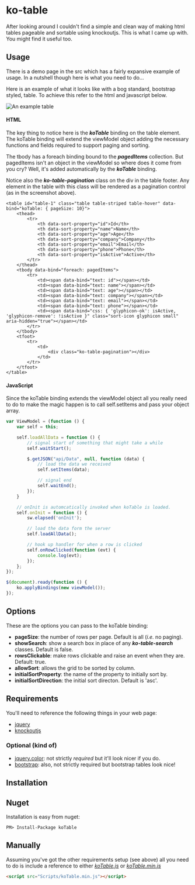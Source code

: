 # ko-table #
After looking around I couldn't find a simple and clean way of making html tables pageable and sortable using knockoutjs. This is what I came up with. You might find it useful too.

## Usage ##
There is a demo page in the src which has a fairly expansive example of usage. In a nutshell though here is what you need to do...

Here is an example of what it looks like with a bog standard, bootstrap styled, table. 
To achieve this refer to the html and javascript below.

![An example table](/../artefacts/example_table.png "An example table")

#### HTML ####
The key thing to notice here is the ***koTable*** binding on the table element. The koTable binding will extend the viewModel object adding the necessary functions and fields required to support paging and sorting.

The tbody has a foreach binding bound to the ***pagedItems*** collection. But pagedItems isn't an object in the viewModel so where does it come from you cry? Well, it's added automatically by the ***koTable*** binding.

Notice also the ***ko-table-pagination*** class on the div in the table footer. Any element in the table with this class will be rendered as a pagination control (as in the screenshot above).

```
<table id="table-1" class="table table-striped table-hover" data-bind="koTable: { pageSize: 10}">
	<thead>
	    <tr>
	        <th data-sort-property="id">Id</th>
	        <th data-sort-property="name">Name</th>
	        <th data-sort-property="age">Age</th>
	        <th data-sort-property="company">Company</th>
	        <th data-sort-property="email">Email</th>
	        <th data-sort-property="phone">Phone</th>
	        <th data-sort-property="isActive">Active</th>
	    </tr>
	</thead>
	<tbody data-bind="foreach: pagedItems">
	    <tr>
	        <td><span data-bind="text: id"></span></td>
	        <td><span data-bind="text: name"></span></td>
	        <td><span data-bind="text: age"></span></td>
	        <td><span data-bind="text: company"></span></td>
	        <td><span data-bind="text: email"></span></td>
	        <td><span data-bind="text: phone"></span></td>
	        <td><span data-bind="css: { 'glyphicon-ok': isActive, 'glyphicon-remove': !isActive }" class="sort-icon glyphicon small" aria-hidden="true"></span></td>
	    </tr>
	</tbody>
	<tfoot>
	    <tr>
	        <td>
	            <div class="ko-table-pagination"></div>
	        </td>
	    </tr>
	</tfoot>
</table>
```

#### JavaScript ####

Since the koTable binding extends the viewModel object all you really need to do to make the magic happen is to call self.setItems and pass your object array.

```javascript
var ViewModel = (function () {
    var self = this;

    self.loadAllData = function () {
        // signal start of something that might take a while
        self.waitStart();

        $.getJSON("api/Data", null, function (data) {
            // load the data we received
            self.setItems(data);

            // signal end
            self.waitEnd();
        });
    }

    // onInit is automcatically invoked when koTable is loaded.
    self.onInit = function () {
        sw.elapsed('onInit');

        // load the data form the server
        self.loadAllData();

        // hook up handler for when a row is clicked
        self.onRowClicked(function (evt) {
            console.log(evt);
        });
    };
});

$(document).ready(function () {
    ko.applyBindings(new viewModel());
});

```
## Options ##

These are the options you can pass to the koTable binding:

- **pageSize**: the number of rows per page. Default is all (*i.e.* no paging).
- **showSearch**: show a search box in place of any ***ko-table-search*** classes. Default is false.
- **rowsClickable**: make rows clickable and raise an event when they are. Default: true.
- **allowSort**: allows the grid to be sorted by column.
- **initialSortProperty**: the name of the property to initially sort by.
- **initialSortDirection**: the initial sort directon. Default is 'asc'.

## Requirements ##

You'll need to reference the following things in your web page: 

- [jquery](https://github.com/jquery/jquery)
- [knockoutjs](https://github.com/knockout/knockout)

### Optional (kind of) ###
- [jquery.color](https://github.com/jquery/jquery-color): not strictly *required* but it'll look nicer if you do.
- [bootstrap](https://github.com/twbs/bootstrap): also, not strictly required but bootstrap tables look nice!


## Installation ##

## Nuget ##

Installation is easy from nuget: 

```
PM> Install-Package koTable
```

## Manually ##

Assuming you've got the other requirements setup (see above) all you need to do is include a reference to either *[koTable.js](./wwwroot/scripts/_app/koTable.js)* or *[koTable.min.js](./wwwroot/scripts/_app/koTable.min.js)*

```html
<script src="Scripts/koTable.min.js"></script>
```